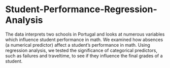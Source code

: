 # Student-Performance-Regression-Analysis

The data interprets two schools in Portugal and looks at numerous variables which influence student performance in math. We examined how absences (a numerical predictor) affect a student’s performance in math. Using regression analysis, we tested the significance of categorical predictors, such as failures and traveltime, to see if they influence the final grades of a student.
